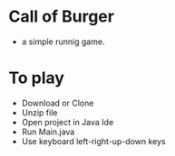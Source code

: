 # Call of Burger

- a simple runnig game. 

# To play

  - Download or Clone
  - Unzip file
  - Open project in Java Ide
  - Run Main.java
 - Use keyboard left-right-up-down keys
